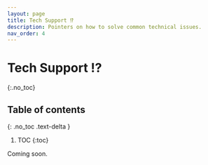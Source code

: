 ```yaml
---
layout: page
title: Tech Support ⁉️
description: Pointers on how to solve common technical issues.
nav_order: 4
---
```


# Tech Support ⁉️
{:.no_toc}

## Table of contents
{: .no_toc .text-delta }

1. TOC
{:toc}

Coming soon.